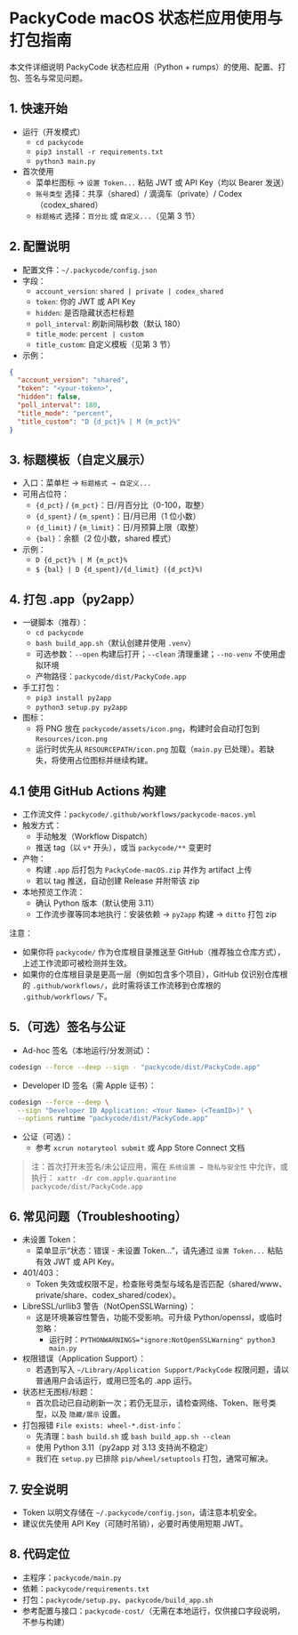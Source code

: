 # PackyCode macOS 状态栏应用使用与打包指南

本文件详细说明 PackyCode 状态栏应用（Python + rumps）的使用、配置、打包、签名与常见问题。

## 1. 快速开始

- 运行（开发模式）
  - `cd packycode`
  - `pip3 install -r requirements.txt`
  - `python3 main.py`
- 首次使用
  - 菜单栏图标 → `设置 Token...` 粘贴 JWT 或 API Key（均以 Bearer 发送）
  - `账号类型` 选择：共享（shared）/ 滴滴车（private）/ Codex（codex_shared）
  - `标题格式` 选择：`百分比` 或 `自定义...`（见第 3 节）

## 2. 配置说明

- 配置文件：`~/.packycode/config.json`
- 字段：
  - `account_version`: `shared | private | codex_shared`
  - `token`: 你的 JWT 或 API Key
  - `hidden`: 是否隐藏状态栏标题
  - `poll_interval`: 刷新间隔秒数（默认 180）
  - `title_mode`: `percent | custom`
  - `title_custom`: 自定义模板（见第 3 节）
- 示例：
```json
{
  "account_version": "shared",
  "token": "<your-token>",
  "hidden": false,
  "poll_interval": 180,
  "title_mode": "percent",
  "title_custom": "D {d_pct}% | M {m_pct}%"
}
```

## 3. 标题模板（自定义展示）

- 入口：菜单栏 → `标题格式 → 自定义...`
- 可用占位符：
  - `{d_pct}` / `{m_pct}`：日/月百分比（0-100，取整）
  - `{d_spent}` / `{m_spent}`：日/月已用（1 位小数）
  - `{d_limit}` / `{m_limit}`：日/月预算上限（取整）
  - `{bal}`：余额（2 位小数，shared 模式）
- 示例：
  - `D {d_pct}% | M {m_pct}%`
  - `$ {bal} | D {d_spent}/{d_limit} ({d_pct}%)`

## 4. 打包 .app（py2app）

- 一键脚本（推荐）：
  - `cd packycode`
  - `bash build_app.sh`（默认创建并使用 `.venv`）
  - 可选参数：`--open` 构建后打开；`--clean` 清理重建；`--no-venv` 不使用虚拟环境
  - 产物路径：`packycode/dist/PackyCode.app`
- 手工打包：
  - `pip3 install py2app`
  - `python3 setup.py py2app`
- 图标：
  - 将 PNG 放在 `packycode/assets/icon.png`，构建时会自动打包到 `Resources/icon.png`
  - 运行时优先从 `RESOURCEPATH/icon.png` 加载（`main.py` 已处理）。若缺失，将使用占位图标并继续构建。

## 4.1 使用 GitHub Actions 构建

- 工作流文件：`packycode/.github/workflows/packycode-macos.yml`
- 触发方式：
  - 手动触发（Workflow Dispatch）
  - 推送 tag（以 `v*` 开头），或当 `packycode/**` 变更时
- 产物：
  - 构建 `.app` 后打包为 `PackyCode-macOS.zip` 并作为 artifact 上传
  - 若以 tag 推送，自动创建 Release 并附带该 zip
- 本地预览工作流：
  - 确认 Python 版本（默认使用 3.11）
  - 工作流步骤等同本地执行：安装依赖 → `py2app` 构建 → `ditto` 打包 zip

注意：
- 如果你将 `packycode/` 作为仓库根目录推送至 GitHub（推荐独立仓库方式），上述工作流即可被检测并生效。
- 如果你的仓库根目录是更高一层（例如包含多个项目），GitHub 仅识别仓库根的 `.github/workflows/`，此时需将该工作流移到仓库根的 `.github/workflows/` 下。

## 5.（可选）签名与公证

- Ad-hoc 签名（本地运行/分发测试）：
```bash
codesign --force --deep --sign - "packycode/dist/PackyCode.app"
```
- Developer ID 签名（需 Apple 证书）：
```bash
codesign --force --deep \
  --sign "Developer ID Application: <Your Name> (<TeamID>)" \
  --options runtime "packycode/dist/PackyCode.app"
```
- 公证（可选）：
  - 参考 `xcrun notarytool submit` 或 App Store Connect 文档

> 注：首次打开未签名/未公证应用，需在 `系统设置 → 隐私与安全性` 中允许，或执行：
> `xattr -dr com.apple.quarantine packycode/dist/PackyCode.app`

## 6. 常见问题（Troubleshooting）

- 未设置 Token：
  - 菜单显示“状态：错误 - 未设置 Token...”，请先通过 `设置 Token...` 粘贴有效 JWT 或 API Key。
- 401/403：
  - Token 失效或权限不足，检查账号类型与域名是否匹配（shared/www、private/share、codex_shared/codex）。
- LibreSSL/urllib3 警告（NotOpenSSLWarning）：
  - 这是环境兼容性警告，功能不受影响。可升级 Python/openssl，或临时忽略：
    - 运行时：`PYTHONWARNINGS="ignore:NotOpenSSLWarning" python3 main.py`
- 权限错误（Application Support）：
  - 若遇到写入 `~/Library/Application Support/PackyCode` 权限问题，请以普通用户会话运行，或用已签名的 .app 运行。
- 状态栏无图标/标题：
  - 首次启动已自动刷新一次；若仍无显示，请检查网络、Token、账号类型，以及 `隐藏/展示` 设置。
- 打包报错 `File exists: wheel-*.dist-info`：
  - 先清理：`bash build.sh` 或 `bash build_app.sh --clean`
  - 使用 Python 3.11（py2app 对 3.13 支持尚不稳定）
  - 我们在 `setup.py` 已排除 `pip/wheel/setuptools` 打包，通常可解决。

## 7. 安全说明

- Token 以明文存储在 `~/.packycode/config.json`，请注意本机安全。
- 建议优先使用 API Key（可随时吊销），必要时再使用短期 JWT。

## 8. 代码定位

- 主程序：`packycode/main.py`
- 依赖：`packycode/requirements.txt`
- 打包：`packycode/setup.py`、`packycode/build_app.sh`
- 参考配置与接口：`packycode-cost/`（无需在本地运行，仅供接口字段说明，不参与构建）
